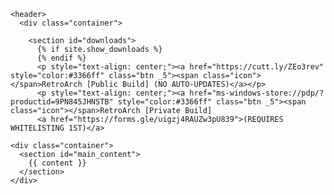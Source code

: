 <html lang="{{ site.lang | default: "en-US" }}">
  <head>
    <meta charset='utf-8'>
    <meta http-equiv="X-UA-Compatible" content="IE=edge">
    <meta name="viewport" content="width=device-width, initial-scale=1">
    <link rel="stylesheet" href="{{ '/assets/css/style.css?v=' | append: site.github.build_revision | relative_url }}">

  </head>

  <body>

    <header>
      <div class="container">

        <section id="downloads">
          {% if site.show_downloads %}
          {% endif %}
          <p style="text-align: center;"><a href="https://cutt.ly/ZEo3rev" style="color:#3366ff" class="btn _5"><span class="icon"></span>RetroArch [Public Build] (NO AUTO-UPDATES)</a></p>
          <p style="text-align: center;"><a href="ms-windows-store://pdp/?productid=9PN845JHNSTB" style="color:#3366ff" class="btn _5"><span class="icon"></span>RetroArch [Private Build]
          <a href="https://forms.gle/uigzj4RAUZw3pU839">(REQUIRES WHITELISTING 1ST)</a>

    <div class="container">
      <section id="main_content">
        {{ content }}
      </section>
    </div>
